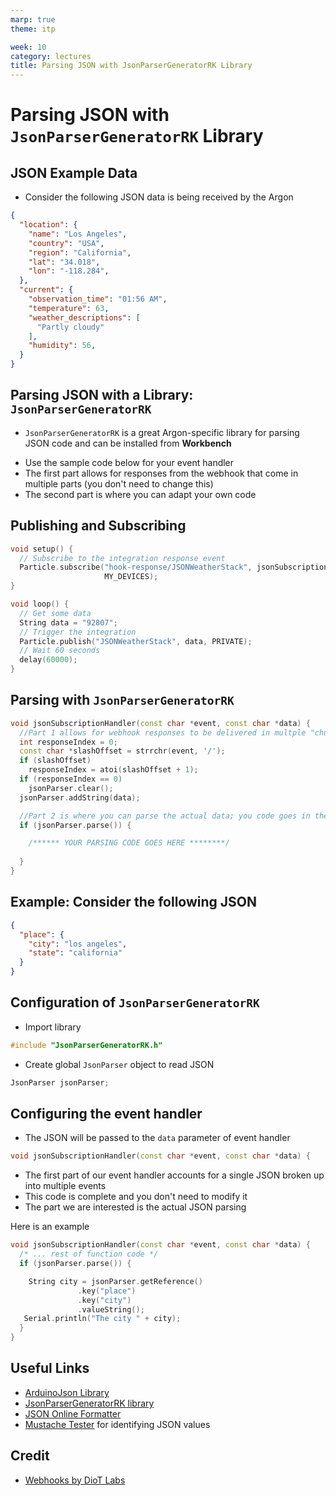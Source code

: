 ```yaml
---
marp: true
theme: itp

week: 10
category: lectures
title: Parsing JSON with JsonParserGeneratorRK Library
---
```


<!-- headingDivider: 2 -->

# Parsing JSON with `JsonParserGeneratorRK` Library

## JSON Example Data

- Consider the following JSON data is being received by the Argon

```json
{
  "location": {
    "name": "Los Angeles",
    "country": "USA",
    "region": "California",
    "lat": "34.018",
    "lon": "-118.284",
  },
  "current": {
    "observation_time": "01:56 AM",
    "temperature": 63,
    "weather_descriptions": [
      "Partly cloudy"
    ],
    "humidity": 56,
  }
}
```



## Parsing JSON with a Library:  `JsonParserGeneratorRK` 

- `JsonParserGeneratorRK` is a great Argon-specific library for parsing JSON code and can be installed from **Workbench**
* Use the sample code below for your event handler
* The first part allows for responses from the webhook that come in multiple parts (you don't need to change this)
* The second part is where you can adapt your own code

## Publishing and Subscribing

```c++
void setup() {
  // Subscribe to the integration response event
  Particle.subscribe("hook-response/JSONWeatherStack", jsonSubscriptionHandler,
                     MY_DEVICES);
}

void loop() {
  // Get some data
  String data = "92807";
  // Trigger the integration
  Particle.publish("JSONWeatherStack", data, PRIVATE);
  // Wait 60 seconds
  delay(60000);
}
```



## Parsing with `JsonParserGeneratorRK`

```c++
void jsonSubscriptionHandler(const char *event, const char *data) {
  //Part 1 allows for webhook responses to be delivered in multple "chunks"; you don't need to change this
  int responseIndex = 0;
  const char *slashOffset = strrchr(event, '/');
  if (slashOffset)
    responseIndex = atoi(slashOffset + 1);
  if (responseIndex == 0)
    jsonParser.clear();
  jsonParser.addString(data);

  //Part 2 is where you can parse the actual data; you code goes in the IF
  if (jsonParser.parse()) {

  	/****** YOUR PARSING CODE GOES HERE ********/
  
  }
}
```

## Example: Consider the following JSON

```json
{
  "place": {
    "city": "los angeles",
    "state": "california"
  }
}
```

## Configuration of `JsonParserGeneratorRK`

- Import library
```c++
#include "JsonParserGeneratorRK.h"
```
- Create global `JsonParser` object to read JSON
```c++
JsonParser jsonParser; 
```

## Configuring the event handler
- The JSON will be passed to the `data` parameter of event handler 
```c++
void jsonSubscriptionHandler(const char *event, const char *data) {
```
- The first part of our event handler accounts for a single JSON broken up into multiple events
- This code is complete and you don't need to modify it
- The part we are interested is the actual JSON parsing



Here is an example

```c++
void jsonSubscriptionHandler(const char *event, const char *data) {
  /* ... rest of function code */
  if (jsonParser.parse()) {

    String city = jsonParser.getReference()
               .key("place")
               .key("city")
               .valueString();
   Serial.println("The city " + city);
  }
}
```

## Useful Links

- [ArduinoJson Library](https://arduinojson.org/)
- [JsonParserGeneratorRK library](https://github.com/rickkas7/JsonParserGeneratorRK)
- [JSON Online Formatter](https://jsonformatter.org/json-pretty-print)
- [Mustache Tester](http://rickkas7.github.io/mustache/) for identifying JSON values

## Credit

- [Webhooks by DioT Labs](https://diotlabs.daraghbyrne.me/docs/working-with-data/webhooks)
